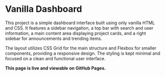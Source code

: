 # Vanilla Dashboard

This project is a simple dashboard interface built using only vanilla HTML and CSS. It features a sidebar navigation, a top bar with search and user information, a main content area displaying project cards, and a right sidebar for announcements and trending items.

The layout utilizes CSS Grid for the main structure and Flexbox for smaller components, providing a responsive design. The styling is kept minimal and focused on a clean and functional user interface.

**This page is live and viewable on GitHub Pages.**
